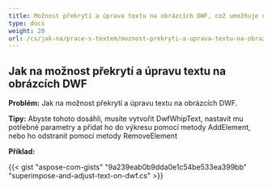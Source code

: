 ```yaml
---
title: Možnost překrytí a úprava textu na obrázcích DWF, což umožňuje určitou úroveň úpravy výsledného vykresleného výstupu
type: docs
weight: 20
url: /cs/jak-na/prace-s-textem/moznost-prekryti-a-uprava-textu-na-obrazcich-dwf
---
```


## Jak na možnost překrytí a úpravu textu na obrázcích DWF

**Problém:** Jak na možnost překrytí a úpravu textu na obrázcích DWF.

**Tipy:** Abyste tohoto dosáhli, musíte vytvořit DwfWhipText, nastavit mu potřebné parametry a přidat ho do výkresu pomocí metody AddElement, nebo ho odstranit pomocí metody RemoveElement

**Příklad:**

{{< gist "aspose-com-gists" "9a239eab0b9dda0e1c54be533ea399bb" "superimpose-and-adjust-text-on-dwf.cs" >}}
